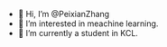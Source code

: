 - 👋 Hi, I’m @PeixianZhang
- 👀 I’m interested in meachine learning.
- 🌱 I’m currently a student in KCL.

<!---
PeixianZhang/PeixianZhang is a ✨ special ✨ repository because its `README.md` (this file) appears on your GitHub profile.
You can click the Preview link to take a look at your changes.
--->
